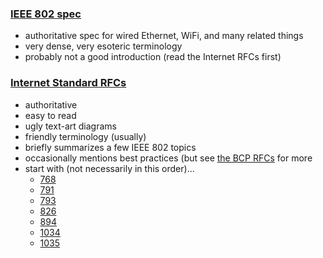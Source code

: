 ### [IEEE 802 spec](http://standards.ieee.org/about/get/802/802.html)
- authoritative spec for wired Ethernet, WiFi, and many related things
- very dense, very esoteric terminology
- probably not a good introduction (read the Internet RFCs first)

### [Internet Standard RFCs](https://www.rfc-editor.org/search/rfc_search_detail.php?sortkey=Number&sorting=DESC&page=All&pubstatus[]=Standards%20Track&std_trk=Internet%20Standard)
- authoritative
- easy to read
- ugly text-art diagrams
- friendly terminology (usually)
- briefly summarizes a few IEEE 802 topics
- occasionally mentions best practices (but see [the BCP RFCs](https://www.rfc-editor.org/search/rfc_search_detail.php?sortkey=Number&sorting=DESC&page=All&pubstatus[]=Best%20Current%20Practice) for more
- start with (not necessarily in this order)...
    - [768](http://www.rfc-editor.org/info/rfc768)
    - [791](http://www.rfc-editor.org/info/rfc791)
    - [793](http://www.rfc-editor.org/info/rfc793)
    - [826](http://www.rfc-editor.org/info/rfc826)
    - [894](http://www.rfc-editor.org/info/rfc894)
    - [1034](http://www.rfc-editor.org/info/rfc1034)
    - [1035](http://www.rfc-editor.org/info/rfc1035)
